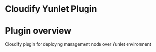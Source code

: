 # Cloudify Yunlet Plugin
# Plugin overview
Cloudify plugin for deploying management node over Yunlet environment
